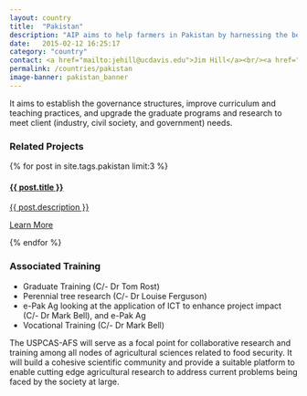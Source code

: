 ```yaml
---
layout: country
title:  "Pakistan"
description: "AIP aims to help farmers in Pakistan by harnessing the benefits of traditional practices with modern science."
date:   2015-02-12 16:25:17
category: "country"
contact: <a href="mailto:jehill@ucdavis.edu">Jim Hill</a><br/><a href="mailto:tlrost@ucdavis.edu">Tom Rost</a><br/><a href="mailto:lferguson@ucdavis.edu">Louise Ferguson</a><br/><a href="mailto:mark.andrew.bell@gmail.com">Mark Bell</a>
permalink: /countries/pakistan
image-banner: pakistan_banner
---
```


It aims to establish the governance structures, improve curriculum and teaching practices, and upgrade the graduate programs and research to meet client (industry, civil society, and government) needs.

<div class="relatedprojects">

<h3>Related Projects</h3>
	{% for post in site.tags.pakistan limit:3 %}
	<a class="post-link" href="{{ post.url | prepend: site.baseurl }}">
	    <div class="relatedprojects__card">
	        <h4>
	              {{ post.title }}
	            </h4>
	        <p class="feed-description">{{ post.description }}</p>
	        <p class="primary-color">Learn More</p>
	    </div>
    </a>
    {% endfor %}
</div>

<h3>Associated Training</h3>
<ul>
<li>Graduate Training (C/- Dr Tom Rost)</li>
<li>Perennial tree research (C/- Dr Louise Ferguson)</li>
<li>e-Pak Ag looking at the application of ICT to enhance project impact (C/- Dr Mark Bell), and e-Pak Ag</li>
<li>Vocational Training (C/- Dr Mark Bell)</li>
</ul>


The USPCAS-AFS will serve as a focal point for collaborative research and training among all nodes of agricultural sciences related to food security. It will build a cohesive scientific community and provide a suitable platform to enable cutting edge agricultural research to address current problems being faced by the society at large.
